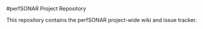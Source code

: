 #perfSONAR Project Repository

This repository contains the perfSONAR project-wide wiki and issue tracker.

